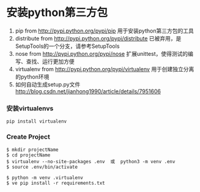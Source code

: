 # 安装python第三方包
1. pip from http://pypi.python.org/pypi/pip    用于安装python第三方包的工具
2. distribute from http://pypi.python.org/pypi/distribute    已被弃用，是SetupTools的一个分支，请参考SetupTools
3. nose from http://pypi.python.org/pypi/nose    扩展unittest，使得测试的编写、查找、运行更加方便
4. virtualenv from http://pypi.python.org/pypi/virtualenv    用于创建独立分离的python环境
5. 如何自动生成setup.py文件 http://blog.csdn.net/jianhong1990/article/details/7951606

### 安装virtualenvs 
```
pip install virtualenv
```

### Create Project
```
$ mkdir projectName
$ cd projectName
$ virtualenv --no-site-packages .env  或  python3 -m venv .env 
$ source .env/bin/activate
```


```
$ python -m venv .virtualenv
$ ve pip install -r requirements.txt
```
